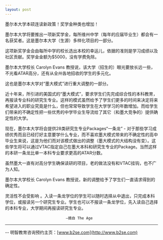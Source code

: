 ```yaml
---
layout: post
---
```

墨尔本大学本硕连读新政策！奖学金种类也增加！

墨尔本大学将要推出一项新奖学金，每所维州中学（每年的应届毕业生）都会有一名获奖者。这是墨尔本大学（生源）多样化项目的一部分。

这项新奖学金会由每所中学的校长选出本校的幸运儿，依据的准则是学习成绩以及社区贡献。奖学金金额为$5000，没有学费免除。

墨尔本大学校长 Carolyn Evans 教授说，该大学（招生的）眼光要放长远一些，不光看ATAR高分，还有从全州各地招收的学生的多元化。

这也是墨尔本大学对“墨大模式”进行重大调整的一部分。

近十年来，所引进的美国式的“墨大模式”，要求学生们先完成综合性的本科教育，再报读专业科的研究生专业。这样的模式虽然给予了学生们更多的时间来决定将来希望进入的职业究竟是什么，但也常常导致学生在大学学习的年数增加。而给学生们带来的不确定性把一些优秀的中学毕业生导流给了其它（和墨大竞争的）提供确定性的大学。

现在，墨尔本大学将会提供28类研究生专业Packages“一条龙” - 对于那些学习成绩优秀而且已经打好主意要学什么专业，而不喜欢墨大模式带来的不确定性的高中毕业生来说，这是为他们而对该模式做出的调整（墨大模式的大结构没有变）。这些学生将可以通过VTAC指定自己在墨大本科和研究生专业的Package。当然这样的本研一条龙比单一本科专业要求更高的ATAR分数。

虽然墨大一直有对高分学生确保读研的项目，老的做法没有和VTAC挂钩，也不广为人知。

墨尔本大学校长 Carolyn Evans 教授说，新的调整给予了学生们一直请求得到的确定性。

灵活性不会受影响 。入读一条龙学位的学生可以随时选择从中退出，只完成本科学位，或报读另一个研究生专业。学生也可以不报读一条龙学位，先入读自己选择的本科专业，大学期间再报读研究生专业。

								—摘自 The Age


------------------

-- 明智教育咨询预约主页：[www.b2se.com](http://www.b2se.com)